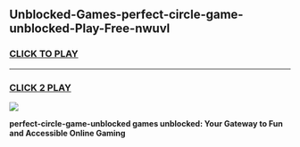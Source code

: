
## Unblocked-Games-perfect-circle-game-unblocked-Play-Free-nwuvl
<h3>
<a href="https://premium76.site?title=perfect-circle-game-unblocked&ref=21A">CLICK TO PLAY</a></h3>
<hr>

<h3>
<a href="https://premium76.site?title=perfect-circle-game-unblocked&ref=21A">CLICK 2 PLAY</a>
  
</h3>

<a href="https://premium76.site?title=perfect-circle-game-unblocked&ref=21A"><img src="https://clearcache.store/games.png"></a>


**perfect-circle-game-unblocked games unblocked: Your Gateway to Fun and Accessible Online Gaming**
